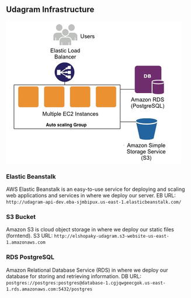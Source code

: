 ## Udagram Infrastructure
![infrastructure](infrastructure-cross-aws.jpeg)

### Elastic Beanstalk
AWS Elastic Beanstalk is an easy-to-use service for deploying and scaling web applications and services in where we deploy our server.
EB URL: ```http://udagram-api-dev.eba-sjmbipux.us-east-1.elasticbeanstalk.com/```

### S3 Bucket
Amazon S3 is cloud object storage in where we deploy our static files (forntend).
S3 URL: ```http://elshopaky-udagram.s3-website-us-east-1.amazonaws.com```

### RDS PostgreSQL
Amazon Relational Database Service (RDS) in where we deploy our database for storing and retrieving information.
DB URL: ```postgres://postgres:postgres@database-1.cgjqwgeecgok.us-east-1.rds.amazonaws.com:5432/postgres```